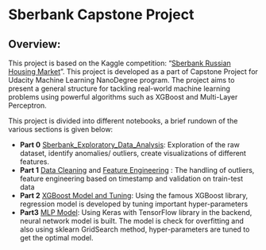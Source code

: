# Sberbank Capstone Project

## Overview:
This project is based on the Kaggle competition: “[Sberbank Russian Housing Market](https://www.kaggle.com/c/sberbank-russian-housing-market)”. This project is developed as a part of Capstone Project for Udacity Machine Learning NanoDegree program. The project aims to present a general structure for tackling real-world machine learning problems using powerful algorithms such as XGBoost and Multi-Layer Perceptron.

This project is divided into different notebooks, a brief rundown of the various sections is given below:
- **Part 0** [Sberbank_Exploratory_Data_Analysis](https://github.com/raoanonymous/sberbank_capstone/blob/master/Sberbank_Exploratory_Data_Analysis.ipynb): Exploration of the raw dataset, identify anomalies/ outliers, create visualizations of different features.  
- **Part 1** [Data Cleaning](https://github.com/raoanonymous/sberbank_capstone/blob/master/Data_Clean.ipynb) and [Feature Engineering](https://github.com/raoanonymous/sberbank_capstone/blob/master/FeatureEngg.ipynb) : The handling of outliers, feature engineering based on timestamp and validation on train-test data
- **Part 2** [XGBoost Model and Tuning](https://github.com/raoanonymous/sberbank_capstone/blob/master/XGBoost.ipynb): Using the famous XGBoost library, regression model is developed by tuning important hyper-parameters
- **Part3** [MLP Model](https://github.com/raoanonymous/sberbank_capstone/blob/master/NN_Model.ipynb): Using Keras with TensorFlow library in the backend, neural network model is built. The model is check for overfitting and also using sklearn GridSearch method, hyper-parameters are tuned to get the optimal model.




